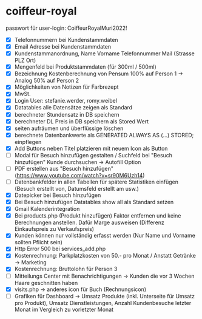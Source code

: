 # coiffeur-royal

passwort für user-login: CoiffeurRoyalMuri2022!

- [x] Telefonnummern bei Kundenstammdaten
- [x] Email Adresse bei Kundenstammdaten
- [x] Kundenstammanordnung, Name Vorname Telefonnummer Mail (Strasse PLZ Ort)
- [x] Mengenfeld bei Produktstammdaten (für 300ml / 500ml)
- [x] Bezeichnung Kostenberechnung von Pensum 100% auf Person 1 -> Analog 50% auf Person 2
- [x] Möglichkeiten von Notizen für Farbrezept
- [x] MwSt. 
- [x] Login User: stefanie.werder, romy.weibel
- [x] Datatables alle Datensätze zeigen als Standard
- [x] berechneter Stundensatz in DB speichern
- [x] berechneter DL Preis in DB speichern als Stored Wert
- [x] seiten aufräumen und überflüssige löschen
- [x] berechnete Datenbankwerte als GENERATED ALWAYS AS (...) STORED; einpflegen
- [x] Add Buttons neben Titel platzieren mit neuem Icon als Button
- [ ] Modal für Besuch hinzufügen gestalten / Suchfeld bei "Besuch hinzufügen" Kunde durchsuchen -> Autofill Option
- [ ] PDF erstellen aus "Besuch hinzufügen" (https://www.youtube.com/watch?v=sr90M6Uzh14)
- [ ] Datenbankfelder in allen Tabellen für spätere Statistiken einfügen (Besuch erstellt von, Datumsfeld erstellt am usw.)
- [x] Datepicker bei Besuch hinzufügen
- [x] Bei Besuch hinzufügen Datatables show all als Standard setzen
- [x] Gmail Kalenderintegration
- [x] Bei products.php (Produkt hinzufügen) Faktor entfernen und keine Berechnungen anstellen. Dafür Marge ausweisen (Differenz Einkaufspreis zu Verkaufspreis)
- [x] Kunden können nur vollständig erfasst werden (Nur Name und Vorname sollten Pflicht sein)
- [x] Http Error 500 bei services_add.php
- [x] Kostenrechnung: Parkplatzkosten von 50.- pro Monat / Anstatt Getränke -> Marketing
- [x] Kostenrechnung: Bruttolohn für Person 3
- [ ] Mitteilungs Center mit Benachrichtigungen -> Kunden die vor 3 Wochen Haare geschnitten haben
- [x] visits.php -> anderes icon für Buch (Rechnungsicon)
- [ ] Grafiken für Dashboard -> Umsatz Produkte (inkl. Unterseite für Umsatz pro Produkt), Umsatz Dienstleistungen, Anzahl Kundenbesuche letzter Monat im Vergleich zu vorletzter Monat
